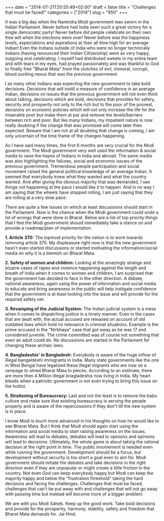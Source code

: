 +++
date = "2014-07-21T20:55:49+02:00"
draft = false
title = "Challenges that must be faced!"
categories = ["2014"]
slug = "950"
+++

It was a big day when the Narendra Modi government was sworn in the Indian Parliament. Never before had India seen such a great victory for a single democratic party! Never before did people celebrate on their own free will when the elections were over! Never before was the happiness levels, expectations and aspirations at their all time high for an average Indian! Even the Indians outside of India who were no longer technically Indians (having renounced their Indian Citizenship) were so very happy, outgoing and celebrating. I myself had distributed sweets in my entire team and with tears in my eyes, had prayed passionately and was thankful to God to finally free "Bharat Mata" from the clutches of evil, immoral, corrupt, blood sucking nexus that was the previous government.

I as many other Indians was expecting the new government to take bold decisions. Decisions that will instill a measure of confidence in an average Indian, decisions on issues that the previous government will not even think about talking, decisions which are bold, decisions that provides for safety, security and prosperity not only to the rich but to the poor of the poorest, decisions on economic policies which will not only increase the life for the miserable poor but make them at par and remove the levels/barriers between rich and poor. But like many Indians, my impatient nature is now really doubting if the change that was promised will come later then expected. Beware that I am not at all doubting that change is coming, I am only uncertain of the time frame of the changes happening.

As I have said many times, the first 6 months are very crucial for the Modi government. The Modi government very well used the information & social media to raise the hopes of Indians in India and abroad. The same media was also highlighting the failures, social and economic issues of the previous government. Tremendous people participation and social movement raised the general political knowledge of an average Indian. It seemed that everybody knew what they wanted and what the country wanted. And after giving the obvious majority that was demanded, I see things not happening at the pace I would like it to happen. And in no way I am saying that the wheels have stopped rolling, I am just saying that they are rolling at a very slow pace.

There are quite a few issues on which at least discussions should start in the Parliament. Now is the chance when the Modi government could undo a lot of wrongs that were done in Bharat. Below are a list of top priority things that I feel the Modi government should immediately take a stance on and provide a roadmap/plan of implementation.

<strong>1. Article 370:</strong> The topmost priority for the nation is to work towards removing article 370. My displeasure right now is that the new government hasn't even started discussions or started motivating the information/social media on why it is a blemish on Bharat Mata.

<strong>2. Safety of women and children:</strong> Looking at the amazingly strange and bizarre cases of rapes and violence happening against the length and breath of India when it comes to women and children, I am surprised that the government has decided to face in the other direction. A debate, national awareness, again using the power of information and social media to educate and bring awareness in the public will help instigate confidence that the government is at least looking into the issue and will provide for the required safety net.

<strong>3. Revamping of the Judicial System:</strong> The Indian judicial system is a mess when it comes to dispatching justice in a timely manner. Even in the cases that are dealt with, the actual accused are released on account of old outdated laws which hold no relevance in criminal situations. Example is the prime accused in the "Nirbhaya" case that got away as he was 17 and considered juvenile. The crime committed was of course not something that even an adult could do. No discussions are started in the Parliament for changing these archaic laws.

<strong>4. Bangladeshis' in Bangladesh:</strong> Everybody is aware of the huge inflow of illegal bangaldeshi immigrants in India. Many state governments like the one in West Bengal have legalized these illegal migrants who are now on a rampage to shred Bharat Mata to pieces. According to an estimate, there are more then 4 Million illegal bnagladeshis now living in India. My heart bleeds when a patriotic government is not even trying to bring this issue on the hotlist.

<strong>5. Straitening of Bureaucracy:</strong> Last and not the least is to remove the babu culture and make sure that existing bureaucracy is serving the people properly and is aware of the repercussions if they don't till the new system is in place.

I know Modi is much more advanced in his thoughts on how he would like to see Bharat Mata. But I think that Modi should again start using the information and social media to start raising awareness on the issues. Awareness will lead to debates, debates will lead to opinions and opinions will lead to decisions. Ultimately, the whole game is about taking the rational decision at the right point in time. The public involvement is needed even while running the government. Development should be a focus, but development without security is too short a goal even to aim for. Modi government should initiate the debates and take decisions in the right direction even if they are unpopular or might create a little friction in the country. Not even God can keep everybody happy but Modi can keep the majority happy and below the "frustration threshold" taking the hard decisions and facing the challenges. Challenges that must be faced, challenges that can't be put away with and challenges that will not go away with passing time but instead will become more of a bigger problem.

We are with you Modi Saheb. Keep up the good work. Take bold decisions and provide for the prosperity, harmony, stability, safety and freedom that Bharat Mata demands for. Jai Hind.
